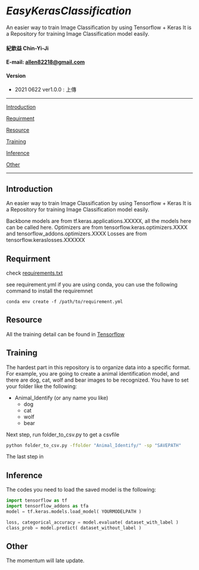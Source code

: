 # *EasyKerasClassification*

An easier way to train Image Classification by using Tensorflow + Keras
It is a Repository for training Image Classification model easily.

#### 紀欽益 Chin-Yi-Ji

#### E-mail: allen82218@gmail.com

#### Version
- 2021 0622  ver1.0.0 : 上傳 


---

[Introduction](#Intorduction)

[Requirment](#Requirment)

[Resource](#Resource)

[Training](#Training)

[Inference](#Inference)

[Other](#Other)

---

## Introduction

An easier way to train Image Classification by using Tensorflow + Keras
It is a Repository for training Image Classification model easily.

Backbone models are from tf.keras.applications.XXXXX, all the models here can be called here.
Optimizers are from tensorflow.keras.optimizers.XXXX and tensorflow_addons.optimizers.XXXX
Losses are from tensorflow.keraslosses.XXXXXX


## Requirment

check [requirements.txt](https://github.com/Chin-Yi-Ji/EasyKerasClassification/blob/main/requirement.yml)  

see requirement.yml
if you are using conda, you can use the following command to install the requiremnet

```
conda env create -f /path/to/requirement.yml
```



## Resource

All the training detail can be found in [Tensorflow](https://www.tensorflow.org/tutorials?hl=zh-tw)


## Training

The hardest part in this repository is to organize data into a specific format.
For example, you are going to create a animal identification model, and there are dog, cat, wolf and bear images to be recognized.
You have to set your folder like the following:

* Animal_Identify (or any name you like) 
  * dog
  * cat
  * wolf
  * bear

Next step, run folder_to_csv.py to get a csvfile
``` bash
python folder_to_csv.py -ffolder "Animal_Identify/" -sp "SAVEPATH"
```
The last step in 
## Inference

The codes you need to load the saved model is the following:

```python
import tensorflow as tf
import tensorflow_addons as tfa
model = tf.keras.models.load_model( YOURMODELPATH )

loss, categorical_accuracy = model.evaluate( dataset_with_label )
class_prob = model.predict( dataset_without_label )
```

## Other
The momentum will late update.

